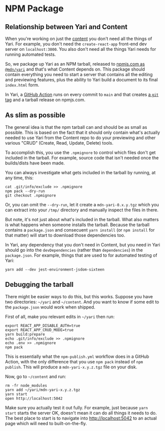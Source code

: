 # NPM Package

## Relationship between Yari and Content

When you're working on just the [content](https://github.com/mdn/content) you
don't need all the things of Yari. For example, you don't need the
`create-react-app` front-end dev server on `localhost:3000`. You also don't need
all the things Yari needs for running automated tests.

So, we package up Yari as an NPM tarball, released to
[npmjs.com as `@mdn/yari`](https://www.npmjs.com/package/@mdn/yari) and that's
what Content depends on. This package should contain everything you need to
start a server that contains all the editing and previewing features, plus the
ability to Yari build a document to its final `index.html` form.

In Yari, a
[GitHub Action](https://github.com/mdn/yari/blob/main/.github/workflows/npm-publish.yml)
runs on every commit to `main` and that creates
[a `git` tag](https://github.com/mdn/yari/tags) and a tarball release on
npmjs.com.

## As slim as possible

The general idea is that the npm tarball can and should be as small as possible.
This is based on the fact that it should only contain what's actually needed to
use Yari from the Content repo to do your previewing and other various "CRUD"
(Create, Read, Update, Delete) tools.

To accomplish this, you use the `.npmignore` to control which files don't get
included in the tarball. For example, source code that isn't needed once the
builds/dists have been made.

You can always investigate what gets included in the tarball by running, at any
time, this:

    cat .git/info/exclude >> .npmignore
    npm pack --dry-run
    git checkout .npmignore

Or, you can omit the `--dry-run`, let it create a `mdn-yari-0.x.y.tgz` which you
can extract into your `/tmp/` directory and manually inspect the files in there.

But note, it's not just about what's included in the tarball. What also matters
is what happens when someone installs the tarball. Because the tarball contains
a `package.json` and consecuent `yarn install` (or `npm install` for that
matter) will start to download those dependencies too.

In Yari, any dependency that you don't need in Content, but you need in Yari
should go into the `devDependencies` (rather than `dependencies`) in the
`package.json`. For example, things that are used to for automated testing of
Yari:

    yarn add --dev jest-environment-jsdom-sixteen

## Debugging the tarball

There might be easier ways to do this, but this works. Suppose you have two
directories: `~/yari` and `~/content`. And you want to know if some edit to the
`package.json` would work when shipped.

First of all, make you relevant edits in `~/yari` then run:

    export REACT_APP_DISABLE_AUTH=true
    export REACT_APP_CRUD_MODE=true
    yarn build:prepare
    echo .git/info/exclude >> .npmignore
    echo .env >> .npmignore
    npm pack

This is essentially what the `npm-publish.yml` workflow does in a GitHub Action,
with the only difference that you use `npm pack` instead of `npm publish`. This
will produce a `mdn-yari-x.y.z.tgz` file on your disk.

Now, go to `~/content` and run:

    rm -fr node_modules
    yarn add ~/yari/mdn-yari-x.y.z.tgz
    yarn start
    open http://localhost:5042

Make sure you actually test it out fully. For example, just because `yarn start`
starts the server OK, doesn't mean it can do all things it needs to do. The best
place to start is to navigate into <http://localhost:5042> to an actual page
which will need to built-on-the-fly.
